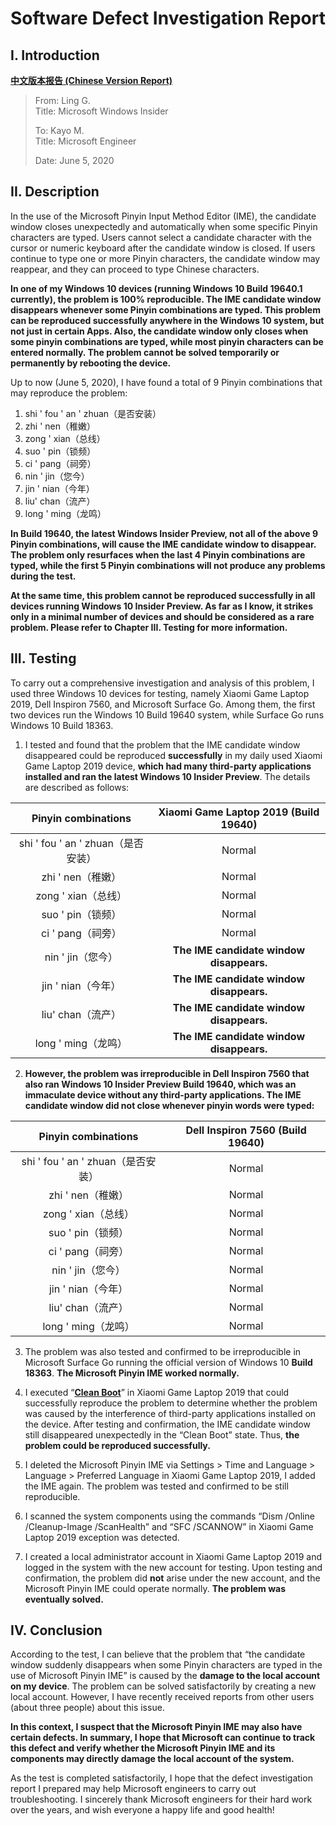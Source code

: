 # Software Defect Investigation Report

## I. Introduction

[**中文版本报告 (Chinese Version Report)**](https://github.com/Lingggao/SDIR/blob/master/README_ZH_CN.md#%E8%BD%AF-%E4%BB%B6-%E7%BC%BA-%E9%99%B7-%E8%B0%83-%E6%9F%A5-%E6%8A%A5-%E5%91%8A)

> From: Ling G.  
> Title: Microsoft Windows Insider  
>
> To: Kayo M.  
> Title: Microsoft Engineer  
>
> Date: June 5, 2020

## II. Description

In the use of the Microsoft Pinyin Input Method Editor (IME), the candidate window closes unexpectedly and automatically when some specific Pinyin characters are typed. Users cannot select a candidate character with the cursor or numeric keyboard after the candidate window is closed. If users continue to type one or more Pinyin characters, the candidate window may reappear, and they can proceed to type Chinese characters.

**In one of my Windows 10 devices (running Windows 10 Build 19640.1 currently), the problem is 100% reproducible. The IME candidate window disappears whenever some Pinyin combinations are typed. This problem can be reproduced successfully anywhere in the Windows 10 system, but not just in certain Apps. Also, the candidate window only closes when some pinyin combinations are typed, while most pinyin characters can be entered normally. The problem cannot be solved temporarily or permanently by rebooting the device.**

Up to now (June 5, 2020), I have found a total of 9 Pinyin combinations that may reproduce the problem:

1. shi ' fou ' an ' zhuan（是否安装）
2. zhi ' nen（稚嫩）
3. zong ' xian（总线）
4. suo ' pin（锁频）
5. ci ' pang（祠旁）
6. nin ' jin（您今）
7. jin ' nian（今年）
8. liu'  chan（流产）
9. long ' ming（龙鸣）

**In Build 19640, the latest Windows Insider Preview, not all of the above 9 Pinyin combinations, will cause the IME candidate window to disappear. The problem only resurfaces when the last 4 Pinyin combinations are typed, while the first 5 Pinyin combinations will not produce any problems during the test.**

**At the same time, this problem cannot be reproduced successfully in all devices running Windows 10 Insider Preview. As far as I know, it strikes only in a minimal number of devices and should be considered as a rare problem. Please refer to Chapter III. Testing for more information.**

## III. Testing

To carry out a comprehensive investigation and analysis of this problem, I used three Windows 10 devices for testing, namely Xiaomi Game Laptop 2019, Dell Inspiron 7560, and Microsoft Surface Go. Among them, the first two devices run the Windows 10 Build 19640 system, while Surface Go runs Windows 10 Build 18363.

1. I tested and found that the problem that the IME candidate window disappeared could be reproduced **successfully** in my daily used Xiaomi Game Laptop 2019 device, **which had many third-party applications installed and ran the latest Windows 10 Insider Preview**. The details are described as follows:

|        Pinyin combinations         |  Xiaomi Game Laptop 2019 (Build 19640)   |
| :--------------------------------: | :--------------------------------------: |
| shi ' fou ' an ' zhuan（是否安装） |                  Normal                  |
|         zhi ' nen（稚嫩）          |                  Normal                  |
|        zong ' xian（总线）         |                  Normal                  |
|         suo ' pin（锁频）          |                  Normal                  |
|         ci ' pang（祠旁）          |                  Normal                  |
|         nin ' jin（您今）          | **The IME candidate window disappears.** |
|         jin ' nian（今年）         | **The IME candidate window disappears.** |
|         liu'  chan（流产）         | **The IME candidate window disappears.** |
|        long ' ming（龙鸣）         | **The IME candidate window disappears.** |

2. **However, the problem was irreproducible in Dell Inspiron 7560 that also ran Windows 10 Insider Preview Build 19640, which was an immaculate device without any third-party applications. The IME candidate window did not close whenever pinyin words were typed:**

|        Pinyin combinations         | Dell Inspiron 7560 (Build 19640) |
| :--------------------------------: | :------------------------------: |
| shi ' fou ' an ' zhuan（是否安装） |              Normal              |
|         zhi ' nen（稚嫩）          |              Normal              |
|        zong ' xian（总线）         |              Normal              |
|         suo ' pin（锁频）          |              Normal              |
|         ci ' pang（祠旁）          |              Normal              |
|         nin ' jin（您今）          |              Normal              |
|         jin ' nian（今年）         |              Normal              |
|         liu'  chan（流产）         |              Normal              |
|        long ' ming（龙鸣）         |              Normal              |

3. The problem was also tested and confirmed to be irreproducible in Microsoft Surface Go running the official version of Windows 10 **Build 18363**. **The Microsoft Pinyin IME worked normally.**

4. I executed “[**Clean Boot**](https://support.microsoft.com/en-us/help/929135/how-to-perform-a-clean-boot-in-windows)” in Xiaomi Game Laptop 2019 that could successfully reproduce the problem to determine whether the problem was caused by the interference of third-party applications installed on the device. After testing and confirmation, the IME candidate window still disappeared unexpectedly in the “Clean Boot” state. Thus, **the problem could be reproduced successfully.**

5. I deleted the Microsoft Pinyin IME via Settings > Time and Language > Language > Preferred Language in Xiaomi Game Laptop 2019, I added the IME again. The problem was tested and confirmed to be still reproducible.

6. I scanned the system components using the commands “Dism /Online /Cleanup-Image /ScanHealth” and “SFC /SCANNOW” in Xiaomi Game Laptop 2019 exception was detected.

7. I created a local administrator account in Xiaomi Game Laptop 2019 and logged in the system with the new account for testing. Upon testing and confirmation, the problem did **not** arise under the new account, and the Microsoft Pinyin IME could operate normally. **The problem was eventually solved.**

## IV. Conclusion

According to the test, I can believe that the problem that “the candidate window suddenly disappears when some Pinyin characters are typed in the use of Microsoft Pinyin IME” is caused by the **damage to the local account on my device**. The problem can be solved satisfactorily by creating a new local account. However, I have recently received reports from other users (about three people) about this issue. 

**In this context, I suspect that the Microsoft Pinyin IME may also have certain defects. In summary, I hope that Microsoft can continue to track this defect and verify whether the Microsoft Pinyin IME and its components may directly damage the local account of the system.**

As the test is completed satisfactorily, I hope that the defect investigation report I prepared may help Microsoft engineers to carry out troubleshooting. I sincerely thank Microsoft engineers for their hard work over the years, and wish everyone a happy life and good health!